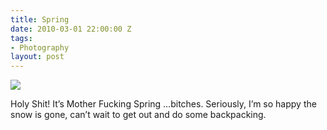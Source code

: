 ```yaml
---
title: Spring
date: 2010-03-01 22:00:00 Z
tags:
- Photography
layout: post
---
```

<img src='/images/spring.jpg' >

<!--more-->

Holy Shit! It’s Mother Fucking Spring …bitches. Seriously, I’m so happy the snow is gone, can’t wait to get out and do some backpacking.


